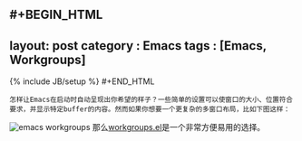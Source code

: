 #+BEGIN_HTML
---
layout: post
category : Emacs
tags : [Emacs, Workgroups]
---
{% include JB/setup %}
#+END_HTML

    怎样让Emacs在启动时自动呈现出你希望的样子？一些简单的设置可以使窗口的大小、位置符合要求，并显示特定buffer的内容。然而如果你想要一个更复杂的多窗口布局，比如下图这样：
![emacs workgroups](~/picture/2013-08-12emacs.png)
那么[workgroups.el](https://github.com/tlh/workgroups.el)是一个非常方便易用的选择。
